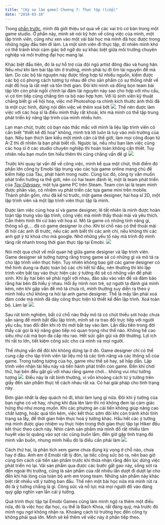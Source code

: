 ```yaml
---
title: "[Ký sự làm game] Chương 7: Thực tập (tiếp)"
date: "2018-03-18"
---
```


Trong [phần trước](http://tongtunggiang.com/vi/2018/02/26/ky-su-lam-game-chuong-6-thuc-tap-va-nhung-bai-hoc-dau-tien/), mình đã giới thiệu sơ qua về các vai trò cơ bản trong một game studio. Ở phần này, mình sẽ nói kỹ hơn về công việc của mình, một lập trình viên, cũng như xen vào một vài bài học mà mình đã học được trong những ngày đầu tiên đi làm. Là một sinh viên đi thực tập, dĩ nhiên mình khó có thể tránh khỏi cảm giác bỡ ngỡ do sự khác biệt giữa môi trường chuyên nghiệp và môi trường đại học mang lại.

Khác biệt đầu tiên, đó là sự hỗ trợ của đội ngũ artist đông đảo và hung hãn. Nếu như khi làm bài tập lớn ở trường, mình phải tự đi tìm tài nguyên để mà làm. Do các bộ tài nguyên này được tổng hợp từ nhiều nguồn, kiếm được các bộ có phong cách tương tự nhau để cho sản phẩm có sự thống nhất về mặt đồ hoạ là rất mệt và tốn thời gian. Đôi khi mình và đồng bọn team bài tập lớn còn phải ngồi chỉnh lại đám tài nguyên này sao cho hợp với nhu cầu, vì có tìm tiếp cũng chẳng tìm ra bộ nào hợp hơn. Với lũ sinh viên kỹ thuật chẳng biết gì về hội hoạ, việc mở Photoshop ra chỉnh kích thước ảnh thôi đã là một cực hình, đừng nói đến việc vẽ thêm xoá bớt ![](https://tongtunggiang.com/vi/assets/images/burn_joss_stick-e1507298028986.png). Thế nên được làm việc với các hoạ sĩ là điều mình thấy rất khoái, khi mà mình có thể tập trung phát triển kỹ năng lập trình của mình nhiều hơn.

Lan man chút, trước có bạn nào thắc mắc với mình là liệu lập trình viên có cần biết "thiết kế đồ hoạ" không, mình trả lời luôn là tuỳ vào môi trường của bạn. Nếu bạn thích làm kiểu một mình cân cả thế giới, làm mọi công đoạn từ A-Z thì dĩ nhiên là bạn phải biết rồi. Ngược lại, nếu như bạn làm việc cùng các hoạ sĩ ở các studio chuyên nghiệp thì hoàn toàn không cần thiết. Tuy nhiên nếu bạn muốn tìm hiểu thêm thì cũng chẳng vấn đề gì ![](https://tongtunggiang.com/vi/assets/images/byebye-e1507297993639.png).

Trước khi quay lại vấn đề về công việc, mình kể qua một chút, thời điểm đó phần lớn công ty Emobi tập trung vào các tựa game online mang chủ đề kiếm hiệp của Tàu, phát hành trong nước. Cùng lúc đó, công ty vẫn muốn phát triển hướng ra thế giới, nên có hai team đánh lẻ, một là team phát triển của _[Toy Odyssey](http://store.steampowered.com/app/392410/Toy_Odyssey_The_Lost_and_Found/)_, một tựa game PC trên Steam. Team còn lại là team mình được phân vào, có nhiệm vụ phát triển các tựa game mini trên mobile. Thành phần gồm, như đã kể từ trước, một game designer, hai hoạ sĩ 2D, một lập trình viên và một lập trình viên thực tập là mình.

Được làm việc cùng hoạ sĩ và game designer, lẽ tất nhiên là mình được hoàn toàn tập trung vào lập trình, công việc mà mình thấy thoải mái và yêu thích. Cần thêm hình thì cứ báo với hoạ sĩ. Mô tả game có những tính năng gì, thông số gì,... đã có game designer lo cho. Khi bí chỗ nào có thể thoải mái đi hỏi các anh đi trước, nếu các anh biết thì các anh chỉ, nếu không thì các anh gợi ý từ khoá cho mà google. Nhờ những yếu tố này mà trình độ mình tăng rất nhanh trong thời gian thực tập tại Emobi. ![](https://tongtunggiang.com/vi/assets/images/beauty-e1507298864302.png)

Nói một qua chút về mối quan hệ giữa game designer và lập trình viên. Game designer sẽ tưởng tượng rằng trong game sẽ có những gì và mô tả ra cho lập trình viên thực hiện. Tuy nhiên không bao giờ các game designer có thể hình dung ra được toàn bộ các chi tiết từ đầu, nên thường thì khi lập trình viên bắt tay vào thực hiện các ý tưởng đó sẽ có những vấn đề phát sinh. Khi ấy hai bên sẽ phải ngồi với nhau, đào sâu vào vấn đề và đảm bảo rằng hai bên đã hiểu ý nhau. Hồi ấy mình non trẻ, sợ người ta đánh giá mình kém, nên khi gặp vấn đề mô tả chưa rõ, mình thường suy diễn ra theo ý mình hiểu chứ không ra hỏi lại anh game designer. Thế là mấy lần phải xoá đám code mà mình đã dày công thực hiện từ thiết kế đến lập trình. Xoá toàn bộ. Làm lại ![](https://tongtunggiang.com/vi/assets/images/too_sad-e1507297889687.png).

Sau rút kinh nghiệm, bất cứ chỗ nào thấy mô tả có chút thiếu sót hoặc chưa sẵn sàng để mình bắt đầu lập trình, mình sẽ ra trao đổi trực tiếp với người yêu cầu, trao đổi đến khi rõ thì mới bắt tay vào làm. Lần đầu tiên trong đời thấy cái gọi là kỹ năng giao tiếp nó quan trọng như thế nào. Không hề cao siêu như cái mà bọn đa cấp rêu rao. Hết sức gần gũi và đời thường. Lợi ích thì rất to lớn, tiết kiệm công sức cho cả mình và mọi người.

Thế nhưng vấn đề đôi khi không dừng lại ở đó. Game designer chỉ có thể cung cấp cho lập trình viên tài liệu mô tả các tính năng và các thông số của game. Trong tưởng tượng của họ, game như thế sẽ hay, sẽ hấp dẫn. Lập trình viên nhận tài liệu này và tiến hành phát triển con game. Đến khi chơi thử, hai bên đều gật gù với nhau rằng game chơi... không vui như tưởng tượng ![](https://tongtunggiang.com/vi/assets/images/burn_joss_stick-e1507298028986.png). Điều này là rất bình thường, vì vốn khoảng cách từ ý tưởng trên giấy đến sản phẩm thực tế cách nhau rất xa. Có hai giải pháp cho tình trạng này.

Đơn giản nhất là dẹp quách nó đi, khỏi làm lụng gì nữa. Đôi khi ý tưởng của bạn nghe có vẻ hay, nhưng khi đưa lên làm thì nó không đem lại cảm giác hứng thú như mong muốn. Khi các phương án cải tiến không giúp nâng cao chất lượng, hoặc quá tốn kém, việc kết thúc sớm đôi khi còn tránh khỏi tình trạng sa lầy, để thời gian hiện thực hoá ý tưởng khác. Hầu hết các ý tưởng mà mình được giao nhiệm vụ thực hiện trong thời gian thực tập tại Hiker đều kết thúc theo cách này. Nhìn cảnh sản phẩm mà mình đổ rất nhiều tâm huyết vào bị quăng vào sọt rác cũng buồn lắm, đến giờ gặp tình trạng đó mình vẫn buồn, nhưng mình hiểu đó là điều cần phải làm ![](https://tongtunggiang.com/vi/assets/images/ah-e1507817083610.png).

Cách thứ hai, là phân tích xem game chưa đúng kỳ vọng ở chỗ nào, chưa hay ở đâu. Anh em ở Emobi rất lỳ đòn, lại tiếc công sức bỏ ra, nên bao giờ cũng tìm cách cải tiến sản phẩm trước khi thừa nhận rằng đến lúc dừng việc phát triển nó lại. Vài sản phẩm qua được các bước gắt gao này, sống sót ra đến ngoài thị trường, cũng là sản phẩm của rất nhiều lần dượt đi dượt lại cho đến khi hài lòng của toàn bộ anh em trong team. Những sản phẩm này khác biệt rất nhiều với ý tưởng ban đầu. Thế nên một bài học nữa mà mình rút ra đó là ý tưởng chẳng là gì. Công sức và nỗ lực mà mọi người đổ vào đáng quý gấp nghìn vạn lần cái ý tưởng.

Quá trình thực tập tại Emobi Games cũng làm mình ngộ ra thêm một điều nữa, đó là việc học đại học, cụ thể là Bách Khoa, rất đáng quý, mà trước đó mình ngu ngơ không nhận ra. Khoảng cách từ trường học đến công ty không phải quá lớn. Mình sẽ kể thêm về việc này ở phần tiếp theo.
